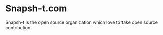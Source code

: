 # Snapsh-t.com
Snapsh-t is the open source organization which love to take open source contribution.

